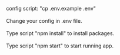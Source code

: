 config script: "cp .env.example .env"<br/>
 <br/>
Change your config in .env file.<br/>
<br/>
Type script "npm install" to install packages.<br/>
<br/>
Type script "npm start" to start running app.<br/>
